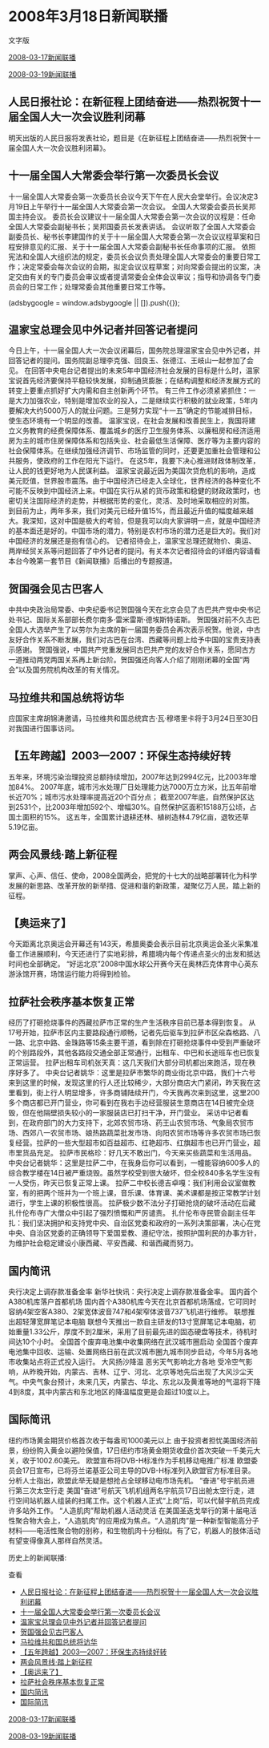







# 2008年3月18日新闻联播
 文字版








[2008-03-17新闻联播](/xinwenlianbo/20080317)


[2008-03-19新闻联播](/xinwenlianbo/20080319)





## 人民日报社论：在新征程上团结奋进——热烈祝贺十一届全国人大一次会议胜利闭幕


明天出版的人民日报将发表社论，题目是《在新征程上团结奋进——热烈祝贺十一届全国人大一次会议胜利闭幕》。


## 十一届全国人大常委会举行第一次委员长会议


十一届全国人大常委会第一次委员长会议今天下午在人民大会堂举行。会议决定3月19日上午举行十一届全国人大常委会第一次会议。
全国人大常委会委员长吴邦国主持会议。
委员长会议建议十一届全国人大常委会第一次会议的议程是：任命全国人大常委会副秘书长；吴邦国委员长发表讲话。
会议听取了全国人大常委会副委员长、秘书长李建国作的关于十一届全国人大常委会第一次会议议程草案和日程安排意见的汇报、关于十一届全国人大常委会副秘书长任命事项的汇报。
依照宪法和全国人大组织法的规定，委员长会议负责处理全国人大常委会的重要日常工作；决定常委会每次会议的会期，拟定会议议程草案；对向常委会提出的议案，决定交由有关的专门委员会审议或者提请常委会全体会议审议；指导和协调各专门委员会的日常工作；处理常委会其他重要日常工作等。





 (adsbygoogle = window.adsbygoogle || []).push({});

 
## 温家宝总理会见中外记者并回答记者提问


今日上午，十一届全国人大一次会议闭幕后，国务院总理温家宝会见中外记者，并回答记者的提问。国务院副总理李克强、回良玉、张德江、王岐山一起参加了会见。
在回答中央电台记者提出的未来5年中国经济社会发展的目标是什么时，温家宝说首先经济要保持平稳较快发展，抑制通货膨胀；在结构调整和经济发展方式的转变上要重点抓好扩大内需和自主创新两个环节。 
有三件工作必须紧紧抓住：一是大力加强农业，特别是增加农业的投入，二是继续实行积极的就业政策，5年内要解决大约5000万人的就业问题。三是努力实现“十一五”确定的节能减排目标，使生态环境有一个明显的改善。
温家宝说，在社会发展和改善民生上，我国将建立义务教育的经费保障体系、覆盖城乡的医疗卫生服务体系、以廉租房和经济适用房为主的城市住房保障体系和包括失业、社会最低生活保障、医疗等为主要内容的社会保障体系。在继续加强经济调节、市场监管的同时，还要更加重社会管理和公共服务，使政府的工作在阳光下运行。
在这5年，我要下决心推进财政体制改革，让人民的钱更好地为人民谋利益。 
温家宝说最近因为美国次贷危机的影响，造成美元贬值，世界股市震荡。由于中国经济已经走入全球化，世界经济的各种变化不可能不反映到中国经济上来。中国在实行从紧的货币政策和稳健的财政政策时，也密切关注国际经济的走势，并根据形势的变化，灵活、及时地采取相应的对策。
到目前为止，两年多来，我们对美元已经升值15%，而且最近升值的幅度越来越大。我深知，这对中国是极大的考验，但是我可以向大家讲明一点，就是中国经济的基本面还是好的。中国市场的潜力，特别是农村市场的潜力还是巨大的。我们对中国经济的发展还是抱有信心的。
记者招待会上，温家宝总理还就物价、奥运、两岸经贸关系等问题回答了中外记者的提问。有关本次记者招待会的详细内容请看本台今晚第一套节目《新闻联播》后播出的专题报道。


## 贺国强会见古巴客人


中共中央政治局常委、中央纪委书记贺国强今天在北京会见了古巴共产党中央书记处书记、国际关系部部长费尔南多·雷米雷斯·德埃斯特诺斯。
贺国强对前不久古巴全国人大选举产生了以劳尔为主席的新一届国务委员会再次表示祝贺。他说，中古友好合作关系不断发展，我们对古巴在台湾、西藏等问题上给予中国的宝贵支持表示感谢。
贺国强说，中国共产党重发展同古巴共产党的友好合作关系，愿同古方一道推动两党两国关系再上新台阶。贺国强还向客人介绍了刚刚闭幕的全国“两会”以及国务院机构改革的有关情况。


## 马拉维共和国总统将访华


应国家主席胡锦涛邀请，马拉维共和国总统宾古·瓦·穆塔里卡将于3月24日至30日对我国进行国事访问。


## 【五年跨越】2003—2007：环保生态持续好转


五年来，环境污染治理投资总额持续增加，2007年达到2994亿元，比2003年增加84%。
2007年底，城市污水处理厂日处理能力达7000万立方米，比五年前增长近70%；城市污水处理率提高近20个百分点；
截至2007年底，自然保护区达到2531个，比2003年增加592个、增幅30%。自然保护区面积15188万公顷，占国土面积的15%。
这五年，全国累计退耕还林、植树造林4.79亿亩，退牧还草5.19亿亩。


## 两会风景线·踏上新征程


掌声、心声、信任、使命，2008全国两会，把党的十七大的战略部署转化为科学发展的新思路、改革开放的新举措、促进和谐的新政策，凝聚亿万人民，踏上新的征程。


## 【奥运来了】


今天距离北京奥运会开幕还有143天，希腊奥委会表示目前北京奥运会圣火采集准备工作进展顺利，今天还进行了实地彩排，希腊境内每个传递点圣火的出发和抵达时间也全部确定。 
“好运北京”2008中国水球公开赛今天在奥林匹克体育中心英东游泳馆开赛，场馆运行能力将得到检验。


## 拉萨社会秩序基本恢复正常


经历了打砸抢烧事件的西藏拉萨市正常的生产生活秩序目前已基本得到恢复。
从17号开始，拉萨市区内主要路段通行顺畅，记者先后驱车到拉萨市区朵森格路、八一路、北京中路、金珠路等15条主要干道，看到除在打砸抢烧事件中受到严重破坏的个别路段外，其他各路段交通全部正常通行，出租车、中巴和长途班车也已恢复正常运营。
拉萨出租车司机张天真：这几天我们大部分司机都出来跑活，现在秩序好多了。
中央台记者姚华：这里是拉萨市繁华的商业街北京中路，我们十六号来到这里的时候，发现这里的行人还比较稀少，大部分商店大门紧闭，昨天我在这里看到，街上行人明显增多，许多商铺陆续开门，今天我再次来到这里，这里200多个商店都已开门营业，你可看到在我右手边经营服装生意商店在14日被完全烧毁，但在他隔壁损失较小的一家服装店已打扫干净，开门营业。
采访中记者看到，在政府部门的大力支持下，北郊农贸市场、药王山农贸市场、气象局农贸市场、西郊八一农贸市场、娘热路蔬菜批发市场、向阳农贸市场等许多农贸市场已恢复经营。拉萨的一些大型超市如百益超市、红艳超市、红旗超市也已开门营业，超市里货品充足。
拉萨市民格珍：好几天不敢出门，今天来买些蔬菜和生活用品。
中央台记者姚华：这里是拉萨二中，在我身后你可以看到，一幢能容纳600多人的综合教学楼在14日被严重烧毁。虽然学校受到很大破坏，但全校840多名学生没有一人受伤，昨天已恢复正常上课。
拉萨二中校长德吉卓嘎：我们利用会议室做教室，有的把两个班并为一个班上课，音乐课、体育课、美术课都是按正常教学计划进行，学生上课的积极性很高。
拉萨极少数不法分子打砸抢烧的破坏活动在后藏扎什伦布寺广大僧众中引起了强烈愤慨和严厉谴责。
扎什伦布寺民管会副主任年扎：我们坚决拥护和支持党中央、自治区党委和政府的一系列决策部署，决心在党中央、自治区党委的正确领导下爱国爱教、遵纪守法，按照护国利民的办事方针，为维护社会稳定建设小康西藏、平安西藏、和谐西藏而努力。


## 国内简讯


央行决定上调存款准备金率
新华社快讯：央行决定上调存款准备金率。
国内首个A380机库落户首都机场
国内首个A380机库今天在北京首都机场落成，它可同时容纳4架空客A380、2架宽体波音747和4架窄体波音737飞机进行维修。 
联想推出超轻薄宽屏笔记本电脑
联想今天推出一款自主研发的13寸宽屏笔记本电脑，初始重量1.33公斤，厚度不到2厘米，采用了目前最先进的固态硬盘等技术，待机时间达10个小时。
全国首个废弃电池集中收集网络在武汉城市圈启动
全国首个废弃电池集中回收、运输、处置网络日前在武汉城市圈九城市同步启动，今年5月各地市收集站点将正式投入运行。
大风扬沙降温 恶劣天气影响北方各地
受冷空气影响，从昨晚开始，内蒙古、吉林、辽宁、河北、北京等地先后出现了大风沙尘天气。中央气象台预计，未来几天，内蒙古、华北、东北以及黄淮等地的气温将下降4到8度，其中内蒙古和东北地区的降温幅度更是会超过10度以上。


## 国际简讯


纽约市场黄金期货价格首次收于每盎司1000美元以上
由于投资者担忧美国经济前景，纷纷购入黄金以避险保值，17日纽约市场黄金期货收盘价首次突破一千美元大关，收于1002.60美元。
欧盟宣布将DVB-H标准作为手机移动电推广标准
欧盟委员会17日宣布，已将芬兰诺基亚公司主导的DVB-H标准列入欧盟官方标准目录。分析人士指出，欧盟此举无疑是想抢占全球移动电市场先机。
“奋进”号宇航员进行第三次太空行走
美国“奋进”号航天飞机机组两名宇航员17日出舱太空行走，进行空间站机器人组装的扫尾工作。这个机器人正式“上岗”后，可以代替宇航员完成许多站外工作。
“人造肌肉”帮助机器人活动灵活
在美国圣迭戈举行的第十届电活性聚合物大会上，“人造肌肉”的应用成为焦点。“人造肌肉”是一种新型智能高分子材料——电活性聚合物的别称，和生物肌肉十分相似。有了它，机器人的肢体活动有望变得像真人那样自然灵活。






历史上的新闻联播:

 查看
 

* [人民日报社论：在新征程上团结奋进——热烈祝贺十一届全国人大一次会议胜利闭幕](#人民日报社论：在新征程上团结奋进——热烈祝贺十一届全国人大一次会议胜利闭幕)
* [十一届全国人大常委会举行第一次委员长会议](#十一届全国人大常委会举行第一次委员长会议)
* [温家宝总理会见中外记者并回答记者提问](#温家宝总理会见中外记者并回答记者提问)
* [贺国强会见古巴客人](#贺国强会见古巴客人)
* [马拉维共和国总统将访华](#马拉维共和国总统将访华)
* [【五年跨越】2003—2007：环保生态持续好转](#【五年跨越】2003—2007：环保生态持续好转)
* [两会风景线·踏上新征程](#两会风景线·踏上新征程)
* [【奥运来了】](#【奥运来了】)
* [拉萨社会秩序基本恢复正常](#拉萨社会秩序基本恢复正常)
* [国内简讯](#国内简讯)
* [国际简讯](#国际简讯)






[2008-03-17新闻联播](/xinwenlianbo/20080317)


[2008-03-19新闻联播](/xinwenlianbo/20080319)



